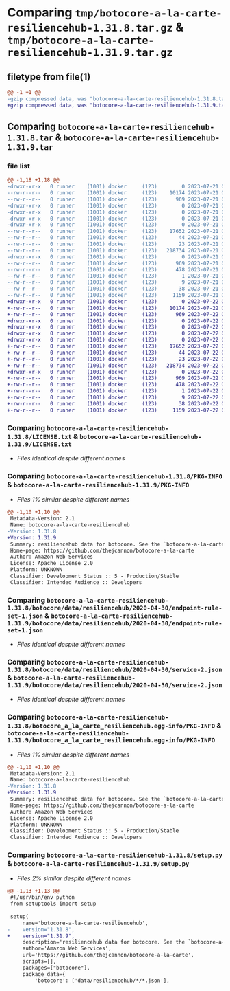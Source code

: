 # Comparing `tmp/botocore-a-la-carte-resiliencehub-1.31.8.tar.gz` & `tmp/botocore-a-la-carte-resiliencehub-1.31.9.tar.gz`

## filetype from file(1)

```diff
@@ -1 +1 @@
-gzip compressed data, was "botocore-a-la-carte-resiliencehub-1.31.8.tar", last modified: Fri Jul 21 01:21:49 2023, max compression
+gzip compressed data, was "botocore-a-la-carte-resiliencehub-1.31.9.tar", last modified: Sat Jul 22 01:20:50 2023, max compression
```

## Comparing `botocore-a-la-carte-resiliencehub-1.31.8.tar` & `botocore-a-la-carte-resiliencehub-1.31.9.tar`

### file list

```diff
@@ -1,18 +1,18 @@
-drwxr-xr-x   0 runner    (1001) docker     (123)        0 2023-07-21 01:21:49.635452 botocore-a-la-carte-resiliencehub-1.31.8/
--rw-r--r--   0 runner    (1001) docker     (123)    10174 2023-07-21 01:21:49.000000 botocore-a-la-carte-resiliencehub-1.31.8/LICENSE.txt
--rw-r--r--   0 runner    (1001) docker     (123)      969 2023-07-21 01:21:49.635452 botocore-a-la-carte-resiliencehub-1.31.8/PKG-INFO
-drwxr-xr-x   0 runner    (1001) docker     (123)        0 2023-07-21 01:21:49.635452 botocore-a-la-carte-resiliencehub-1.31.8/botocore/
-drwxr-xr-x   0 runner    (1001) docker     (123)        0 2023-07-21 01:21:49.635452 botocore-a-la-carte-resiliencehub-1.31.8/botocore/data/
-drwxr-xr-x   0 runner    (1001) docker     (123)        0 2023-07-21 01:21:49.635452 botocore-a-la-carte-resiliencehub-1.31.8/botocore/data/resiliencehub/
-drwxr-xr-x   0 runner    (1001) docker     (123)        0 2023-07-21 01:21:49.635452 botocore-a-la-carte-resiliencehub-1.31.8/botocore/data/resiliencehub/2020-04-30/
--rw-r--r--   0 runner    (1001) docker     (123)    17652 2023-07-21 01:21:06.000000 botocore-a-la-carte-resiliencehub-1.31.8/botocore/data/resiliencehub/2020-04-30/endpoint-rule-set-1.json
--rw-r--r--   0 runner    (1001) docker     (123)       44 2023-07-21 01:21:06.000000 botocore-a-la-carte-resiliencehub-1.31.8/botocore/data/resiliencehub/2020-04-30/examples-1.json
--rw-r--r--   0 runner    (1001) docker     (123)       23 2023-07-21 01:21:06.000000 botocore-a-la-carte-resiliencehub-1.31.8/botocore/data/resiliencehub/2020-04-30/paginators-1.json
--rw-r--r--   0 runner    (1001) docker     (123)   218734 2023-07-21 01:21:06.000000 botocore-a-la-carte-resiliencehub-1.31.8/botocore/data/resiliencehub/2020-04-30/service-2.json
-drwxr-xr-x   0 runner    (1001) docker     (123)        0 2023-07-21 01:21:49.635452 botocore-a-la-carte-resiliencehub-1.31.8/botocore_a_la_carte_resiliencehub.egg-info/
--rw-r--r--   0 runner    (1001) docker     (123)      969 2023-07-21 01:21:49.000000 botocore-a-la-carte-resiliencehub-1.31.8/botocore_a_la_carte_resiliencehub.egg-info/PKG-INFO
--rw-r--r--   0 runner    (1001) docker     (123)      478 2023-07-21 01:21:49.000000 botocore-a-la-carte-resiliencehub-1.31.8/botocore_a_la_carte_resiliencehub.egg-info/SOURCES.txt
--rw-r--r--   0 runner    (1001) docker     (123)        1 2023-07-21 01:21:49.000000 botocore-a-la-carte-resiliencehub-1.31.8/botocore_a_la_carte_resiliencehub.egg-info/dependency_links.txt
--rw-r--r--   0 runner    (1001) docker     (123)        9 2023-07-21 01:21:49.000000 botocore-a-la-carte-resiliencehub-1.31.8/botocore_a_la_carte_resiliencehub.egg-info/top_level.txt
--rw-r--r--   0 runner    (1001) docker     (123)       38 2023-07-21 01:21:49.635452 botocore-a-la-carte-resiliencehub-1.31.8/setup.cfg
--rw-r--r--   0 runner    (1001) docker     (123)     1159 2023-07-21 01:21:49.000000 botocore-a-la-carte-resiliencehub-1.31.8/setup.py
+drwxr-xr-x   0 runner    (1001) docker     (123)        0 2023-07-22 01:20:50.793316 botocore-a-la-carte-resiliencehub-1.31.9/
+-rw-r--r--   0 runner    (1001) docker     (123)    10174 2023-07-22 01:20:50.000000 botocore-a-la-carte-resiliencehub-1.31.9/LICENSE.txt
+-rw-r--r--   0 runner    (1001) docker     (123)      969 2023-07-22 01:20:50.793316 botocore-a-la-carte-resiliencehub-1.31.9/PKG-INFO
+drwxr-xr-x   0 runner    (1001) docker     (123)        0 2023-07-22 01:20:50.793316 botocore-a-la-carte-resiliencehub-1.31.9/botocore/
+drwxr-xr-x   0 runner    (1001) docker     (123)        0 2023-07-22 01:20:50.793316 botocore-a-la-carte-resiliencehub-1.31.9/botocore/data/
+drwxr-xr-x   0 runner    (1001) docker     (123)        0 2023-07-22 01:20:50.793316 botocore-a-la-carte-resiliencehub-1.31.9/botocore/data/resiliencehub/
+drwxr-xr-x   0 runner    (1001) docker     (123)        0 2023-07-22 01:20:50.793316 botocore-a-la-carte-resiliencehub-1.31.9/botocore/data/resiliencehub/2020-04-30/
+-rw-r--r--   0 runner    (1001) docker     (123)    17652 2023-07-22 01:20:09.000000 botocore-a-la-carte-resiliencehub-1.31.9/botocore/data/resiliencehub/2020-04-30/endpoint-rule-set-1.json
+-rw-r--r--   0 runner    (1001) docker     (123)       44 2023-07-22 01:20:09.000000 botocore-a-la-carte-resiliencehub-1.31.9/botocore/data/resiliencehub/2020-04-30/examples-1.json
+-rw-r--r--   0 runner    (1001) docker     (123)       23 2023-07-22 01:20:09.000000 botocore-a-la-carte-resiliencehub-1.31.9/botocore/data/resiliencehub/2020-04-30/paginators-1.json
+-rw-r--r--   0 runner    (1001) docker     (123)   218734 2023-07-22 01:20:09.000000 botocore-a-la-carte-resiliencehub-1.31.9/botocore/data/resiliencehub/2020-04-30/service-2.json
+drwxr-xr-x   0 runner    (1001) docker     (123)        0 2023-07-22 01:20:50.793316 botocore-a-la-carte-resiliencehub-1.31.9/botocore_a_la_carte_resiliencehub.egg-info/
+-rw-r--r--   0 runner    (1001) docker     (123)      969 2023-07-22 01:20:50.000000 botocore-a-la-carte-resiliencehub-1.31.9/botocore_a_la_carte_resiliencehub.egg-info/PKG-INFO
+-rw-r--r--   0 runner    (1001) docker     (123)      478 2023-07-22 01:20:50.000000 botocore-a-la-carte-resiliencehub-1.31.9/botocore_a_la_carte_resiliencehub.egg-info/SOURCES.txt
+-rw-r--r--   0 runner    (1001) docker     (123)        1 2023-07-22 01:20:50.000000 botocore-a-la-carte-resiliencehub-1.31.9/botocore_a_la_carte_resiliencehub.egg-info/dependency_links.txt
+-rw-r--r--   0 runner    (1001) docker     (123)        9 2023-07-22 01:20:50.000000 botocore-a-la-carte-resiliencehub-1.31.9/botocore_a_la_carte_resiliencehub.egg-info/top_level.txt
+-rw-r--r--   0 runner    (1001) docker     (123)       38 2023-07-22 01:20:50.793316 botocore-a-la-carte-resiliencehub-1.31.9/setup.cfg
+-rw-r--r--   0 runner    (1001) docker     (123)     1159 2023-07-22 01:20:50.000000 botocore-a-la-carte-resiliencehub-1.31.9/setup.py
```

### Comparing `botocore-a-la-carte-resiliencehub-1.31.8/LICENSE.txt` & `botocore-a-la-carte-resiliencehub-1.31.9/LICENSE.txt`

 * *Files identical despite different names*

### Comparing `botocore-a-la-carte-resiliencehub-1.31.8/PKG-INFO` & `botocore-a-la-carte-resiliencehub-1.31.9/PKG-INFO`

 * *Files 1% similar despite different names*

```diff
@@ -1,10 +1,10 @@
 Metadata-Version: 2.1
 Name: botocore-a-la-carte-resiliencehub
-Version: 1.31.8
+Version: 1.31.9
 Summary: resiliencehub data for botocore. See the `botocore-a-la-carte` package for more info.
 Home-page: https://github.com/thejcannon/botocore-a-la-carte
 Author: Amazon Web Services
 License: Apache License 2.0
 Platform: UNKNOWN
 Classifier: Development Status :: 5 - Production/Stable
 Classifier: Intended Audience :: Developers
```

### Comparing `botocore-a-la-carte-resiliencehub-1.31.8/botocore/data/resiliencehub/2020-04-30/endpoint-rule-set-1.json` & `botocore-a-la-carte-resiliencehub-1.31.9/botocore/data/resiliencehub/2020-04-30/endpoint-rule-set-1.json`

 * *Files identical despite different names*

### Comparing `botocore-a-la-carte-resiliencehub-1.31.8/botocore/data/resiliencehub/2020-04-30/service-2.json` & `botocore-a-la-carte-resiliencehub-1.31.9/botocore/data/resiliencehub/2020-04-30/service-2.json`

 * *Files identical despite different names*

### Comparing `botocore-a-la-carte-resiliencehub-1.31.8/botocore_a_la_carte_resiliencehub.egg-info/PKG-INFO` & `botocore-a-la-carte-resiliencehub-1.31.9/botocore_a_la_carte_resiliencehub.egg-info/PKG-INFO`

 * *Files 1% similar despite different names*

```diff
@@ -1,10 +1,10 @@
 Metadata-Version: 2.1
 Name: botocore-a-la-carte-resiliencehub
-Version: 1.31.8
+Version: 1.31.9
 Summary: resiliencehub data for botocore. See the `botocore-a-la-carte` package for more info.
 Home-page: https://github.com/thejcannon/botocore-a-la-carte
 Author: Amazon Web Services
 License: Apache License 2.0
 Platform: UNKNOWN
 Classifier: Development Status :: 5 - Production/Stable
 Classifier: Intended Audience :: Developers
```

### Comparing `botocore-a-la-carte-resiliencehub-1.31.8/setup.py` & `botocore-a-la-carte-resiliencehub-1.31.9/setup.py`

 * *Files 2% similar despite different names*

```diff
@@ -1,13 +1,13 @@
 #!/usr/bin/env python
 from setuptools import setup
 
 setup(
     name='botocore-a-la-carte-resiliencehub',
-    version="1.31.8",
+    version="1.31.9",
     description='resiliencehub data for botocore. See the `botocore-a-la-carte` package for more info.',
     author='Amazon Web Services',
     url='https://github.com/thejcannon/botocore-a-la-carte',
     scripts=[],
     packages=["botocore"],
     package_data={
         'botocore': ['data/resiliencehub/*/*.json'],
```

